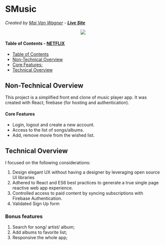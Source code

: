 # SMusic
*Created by <a href="https://maivw.github.io/" target="_blank">Mai Van Wagner</a> - **<a target="_blank" href="https://smusick-c0ea7.web.app ">Live Site</a>***

<p align="center">
  <img src="https://github.com/Maivw/smusic/recording.gif?raw=true"/>
</p>



#### Table of Contents - [NETFLIX](#NEXFLIX)
  - [Table of Contents](#table-of-contents)
  - [Non-Technical Overview](#non-technical-overview)
  - [Core Features:](#core-features)
  - [Technical Overview](#technical-overview)

## Non-Technical Overview
This project is a simplified front end clone of music player app. It was created with React, firebase (for hosting and authentication).
#### Core Features
* Login, logout and create a new account. 
* Access to the list of songs/albums.
* Add, remove movie from the wished list.
## Technical Overview

I focused on the following considerations: 
1. Design elegant UX without having a designer by leveraging open source UI libraries
2. Adhered to React and ES6 best practices to generate a true single page reactive web app experience.
3. Controlled access to paid content by syncing subscriptions with Firebase Authentication.
4. Validated Sign Up form
### Bonus features
1. Search for song/ artist/ album;
2. Add albums to favorite list;
3. Responsive the whole app;
